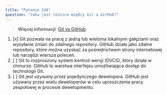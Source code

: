 ```yaml
---
title: "Pytanie 146"
question: "Jaka jest różnica między Git a GitHub?"
---
```


> **Więcej informacji**: [Git vs GitHub](https://learn.microsoft.com/en-us/training/modules/intro-to-git/1-what-is-vc)  
1. [x] Git pozwala na pracę z jedną lub wieloma lokalnymi gałęziami oraz wysyłanie zmian do zdalnego repository. GitHub działa jako zdalne repository, które można uzyskać za pośrednictwem strony internetowej lub narzędzi wiersza poleceń.  
1. [ ] Git to rozproszony system kontroli wersji (DVCS), który działa w chmurze. GitHub to warstwa interfejsu umożliwiająca dostęp do technologii Git.  
1. [ ] Git jest używany przez pojedynczego dewelopera. GitHub jest używany przez wielu deweloperów w celu uproszczenia pracy zespołowej w procesie dewelopmentu.  
